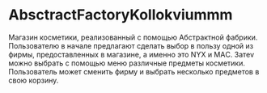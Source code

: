 # AbsctractFactoryKollokviummm
Магазин косметики, реализованный с помощью Абстрактной фабрики. Пользователю в начале предлагают сделать выбор в пользу одной из фирмы, предоставленных в магазине, а именно это NYX и MAС. Затеv можно выбрать с помощью меню различные предметы косметики. Пользователь может сменить фирму и выбрать несколько предметов в свою корзину.
